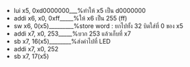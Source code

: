 
- lui x5, 0xd0000000___%ทำให้ x5 เป็น d0000000
- addi x6, x0, 0xff_____%ให้ x6 เป็น 255 (ff)
- sw x6, 0(x5)_________%store word : ยกไปทั้ง 32 บิตใส่ที่ 0 ของ x5
- addi x7, x0, 253_____%บวก 253 แล้วเก็บที่ x7
- sb x7, 16(x5)________%ส่งค่าไปที่ LED
- addi x7, x0, 252
- sb x7, 17(x5)
